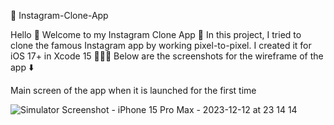 📱 Instagram-Clone-App

Hello 👋 Welcome to my Instagram Clone App 🙂 In this project, I tried to clone the famous Instagram app by working pixel-to-pixel. I created it for iOS 17+ in Xcode 15 🧑🏼‍💻 Below are the screenshots for the wireframe of the app ⬇️

Main screen of the app when it is launched for the first time

![Simulator Screenshot - iPhone 15 Pro Max - 2023-12-12 at 23 14 14](https://github.com/demirdovenikbal/Instagram-Clone-App/assets/102491284/a12547fa-eeb8-415a-9627-5b7b8df147f1)
